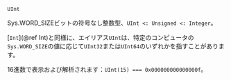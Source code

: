 ```
UInt
```

Sys.WORD_SIZEビットの符号なし整数型、`UInt <: Unsigned <: Integer`。

[`Int`](@ref Int)と同様に、エイリアス`UInt`は、特定のコンピュータの`Sys.WORD_SIZE`の値に応じて`UInt32`または`UInt64`のいずれかを指すことがあります。

16進数で表示および解析されます：`UInt(15) === 0x000000000000000f`。

